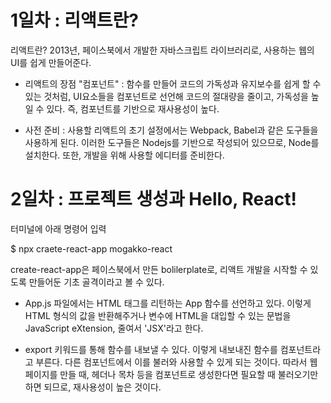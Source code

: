 # 1일차 : 리액트란?

리액트란? 2013년, 페이스북에서 개발한 자바스크립트 라이브러리로, 사용하는 웹의 UI를 쉽게 만들어준다.


- 리액트의 장점 "컴포넌트" : 함수를 만들어 코드의 가독성과 유지보수를 쉽게 할 수 있는 것처럼, UI요소들을 컴포넌트로 선언해 코드의 절대량을 줄이고, 가독성을 높일 수 있다. 즉, 컴포넌트를 기반으로 재사용성이 높다.

- 사전 준비 : 사용할 리액트의 초기 설정에서는 Webpack, Babel과 같은 도구들을 사용하게 된다. 이러한 도구들은 Nodejs를 기반으로 작성되어 있으므로, Node를 설치한다. 또한, 개발을 위해 사용할 에디터를 준비한다.



# 2일차 : 프로젝트 생성과 Hello, React!
터미널에 아래 명령어 입력

$ npx craete-react-app mogakko-react

create-react-app은 페이스북에서 만든 bolilerplate로, 리액트 개발을 시작할 수 있도록 만들어둔 기초 골격이라고 볼 수 있다.


- App.js 파일에서는 HTML 태그를 리턴하는 App 함수를 선언하고 있다. 이렇게 HTML 형식의 값을 반환해주거나 변수에 HTML을 대입할 수 있는 문법을 JavaScript eXtension, 줄여서 'JSX'라고 한다.

- export 키워드를 통해 함수를 내보낼 수 있다. 이렇게 내보내진 함수를 컴포넌트라고 부른다. 다른 컴포넌트에서 이를 불러와 사용할 수 있게 되는 것이다. 따라서 웹 페이지를 만들 때, 헤더나 목차 등을 컴포넌트로 생성한다면 필요할 때 불러오기만 하면 되므로, 재사용성이 높은 것이다.

